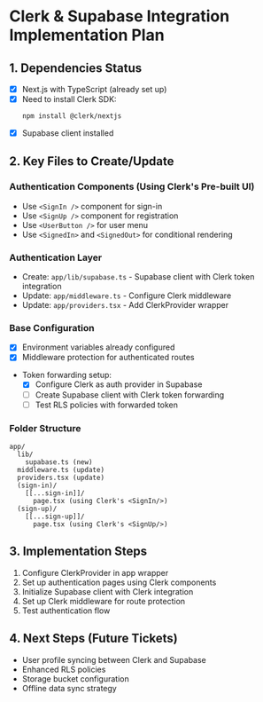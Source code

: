 
# Clerk & Supabase Integration Implementation Plan

## 1. Dependencies Status
- [x] Next.js with TypeScript (already set up)
- [x] Need to install Clerk SDK:
  ```bash
  npm install @clerk/nextjs
  ```
- [x] Supabase client installed

## 2. Key Files to Create/Update

### Authentication Components (Using Clerk's Pre-built UI)
- Use `<SignIn />` component for sign-in
- Use `<SignUp />` component for registration 
- Use `<UserButton />` for user menu
- Use `<SignedIn>` and `<SignedOut>` for conditional rendering

### Authentication Layer
- Create: `app/lib/supabase.ts` - Supabase client with Clerk token integration
- Update: `app/middleware.ts` - Configure Clerk middleware
- Update: `app/providers.tsx` - Add ClerkProvider wrapper

### Base Configuration
- [x] Environment variables already configured 
- [x] Middleware protection for authenticated routes
- Token forwarding setup:
  - [x] Configure Clerk as auth provider in Supabase
  - [ ] Create Supabase client with Clerk token forwarding
  - [ ] Test RLS policies with forwarded token

### Folder Structure
```
app/
  lib/
    supabase.ts (new)
  middleware.ts (update)
  providers.tsx (update)
  (sign-in)/
    [[...sign-in]]/
      page.tsx (using Clerk's <SignIn/>)
  (sign-up)/
    [[...sign-up]]/
      page.tsx (using Clerk's <SignUp/>)
```

## 3. Implementation Steps

1. Configure ClerkProvider in app wrapper
2. Set up authentication pages using Clerk components
3. Initialize Supabase client with Clerk integration
4. Set up Clerk middleware for route protection
5. Test authentication flow

## 4. Next Steps (Future Tickets)
- User profile syncing between Clerk and Supabase
- Enhanced RLS policies
- Storage bucket configuration
- Offline data sync strategy
